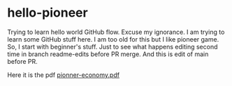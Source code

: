 # hello-pioneer
Trying to learn hello world GitHub flow.
Excuse my ignorance. I am trying to learn some GitHub stuff here.
I am too old for this but I like pioneer game. So, I start with beginner's stuff.
Just to see what happens editing second time in branch readme-edits before PR merge.
And this is edit of main before PR.


Here it is the pdf [pionner-economy.pdf](https://github.com/jimishol/hello-pioneer/files/7025660/pionner-economy.pdf)


